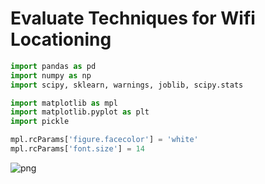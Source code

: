 
# Evaluate Techniques for Wifi Locationing

```python
import pandas as pd
import numpy as np
import scipy, sklearn, warnings, joblib, scipy.stats

import matplotlib as mpl
import matplotlib.pyplot as plt
import pickle
```


```python
mpl.rcParams['figure.facecolor'] = 'white'
mpl.rcParams['font.size'] = 14
```

![png](output_28_0.png)


